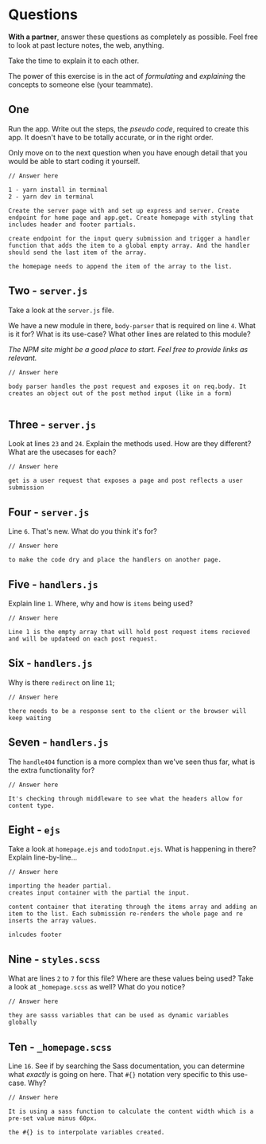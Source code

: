 # Questions

**With a partner**, answer these questions as completely as possible. Feel free to look at past lecture notes, the web, anything. 

Take the time to explain it to each other. 

The power of this exercise is in the act of _formulating_ and _explaining_ the concepts to someone else (your teammate).

## One

Run the app. Write out the steps, the _pseudo code_, required to create this app. It doesn't have to be totally accurate, or in the right order.

Only move on to the next question when you have enough detail that you would be able to start coding it yourself.

```
// Answer here

1 - yarn install in terminal
2 - yarn dev in terminal 

Create the server page with and set up express and server. Create endpoint for home page and app.get. Create homepage with styling that includes header and footer partials. 

create endpoint for the input query submission and trigger a handler function that adds the item to a global empty array. And the handler should send the last item of the array. 

the homepage needs to append the item of the array to the list. 

```

## Two - `server.js`

Take a look at the `server.js` file.

We have a new module in there, `body-parser` that is required on line `4`. What is it for? What is its use-case? What other lines are related to this module?

_The NPM site might be a good place to start. Feel free to provide links as relevant._

```
// Answer here

body parser handles the post request and exposes it on req.body. It creates an object out of the post method input (like in a form)


```

## Three - `server.js`

Look at lines `23` and `24`. Explain the methods used. How are they different? What are the usecases for each?

```
// Answer here

get is a user request that exposes a page and post reflects a user submission 

```

## Four - `server.js`

Line `6`. That's new. What do you think it's for?

```
// Answer here

to make the code dry and place the handlers on another page. 

```

## Five - `handlers.js`

Explain line `1`. Where, why and how is `items` being used?

```
// Answer here

Line 1 is the empty array that will hold post request items recieved and will be updateed on each post request. 

```

## Six - `handlers.js`

Why is there `redirect` on line `11`;

```
// Answer here

there needs to be a response sent to the client or the browser will keep waiting 

``` 

## Seven - `handlers.js`

The `handle404` function is a more complex than we've seen thus far, what is the extra functionality for?

```
// Answer here

It's checking through middleware to see what the headers allow for content type. 

```

## Eight - `ejs`

Take a look at `homepage.ejs` and `todoInput.ejs`. What is happening in there? Explain line-by-line...

```
// Answer here

importing the header partial. 
creates input container with the partial the input. 

content container that iterating through the items array and adding an item to the list. Each submission re-renders the whole page and re inserts the array values. 

inlcudes footer 

```

## Nine - `styles.scss`

What are lines `2` to `7` for this file? Where are these values being used? Take a look at `_homepage.scss` as well? What do you notice?

```
// Answer here

they are sasss variables that can be used as dynamic variables globally 

```

## Ten - `_homepage.scss`

Line `16`. See if by searching the Sass documentation, you can determine what _exactly_ is going on here. That `#{}` notation very specific to this use-case. Why?

```
// Answer here

It is using a sass function to calculate the content width which is a pre-set value minus 60px. 

the #{} is to interpolate variables created. 

```







